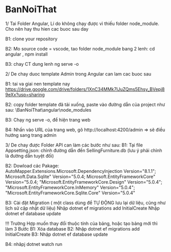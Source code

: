 # BanNoiThat

1/ Tai Folder Angular, Lí do không chạy được vì thiếu folder node_module. Cho nên hay thu hien cac buoc sau day

B1: clone your repository

B2: Mo source code = vscode, tao folder node_module bang 2 lenh: 
cd angular  ,
npm install

B3: chay CT dung lenh ng serve -o

2/ De chay duoc template Admin trong Angular can lam cac buoc sau 

B1: tai va giai nen template nay https://drive.google.com/drive/folders/1XnC34MMk7lJuZQms5Ehsy_BVepj89eXx?usp=sharing

B2: copy folder template đã tải xuống, paste vào đường dẫn của project như sau: \BanNoiThat\angular\node_modules

B3: Chạy ng serve -o, để hiện trang web

B4: Nhấn vào URL của trang web, gõ http://localhost:4200/admin => sẽ điều hướng sang trang admin 

3/ De chay được Folder API can làm các bước như sau: 
B1: Tại file Appsetting.json: chỉnh đường dẫn đến SellingFurniture.db (lưu ý phải chỉnh là đường dẫn tuyệt đối)

B2: Dowload các Pakage: 
AutoMapper.Extensions.Microsoft.DependencyInjection Version="8.1.1"; 
Microsoft.Data.Sqlite" Version="5.0.4;
Microsoft.EntityFrameworkCore" Version="5.0.4;
"Microsoft.EntityFrameworkCore.Design" Version="5.0.4";
"Microsoft.EntityFrameworkCore.InMemory" Version="5.0.4";
"Microsoft.EntityFrameworkCore.Sqlite.Core" Version="5.0.4" 

B3: Cài đặt Migration ( một class dùng để TỰ ĐỘNG lưu lại dữ liệu, cũng như lịch sử cập nhật dữ liệu)
Nhập dotnet ef migrations add InitialCreate
Nhập dotnet ef database update

!!! Trường Hợp muốn thay đổi thuộc tính của bảng, hoặc tạo bảng mới thì làm 3 Bước 
B1: Xóa database
B2: Nhập dotnet ef migrations add InitialCreate
B3: Nhập dotnet ef database update 

B4: nhâpj dotnet watch run
